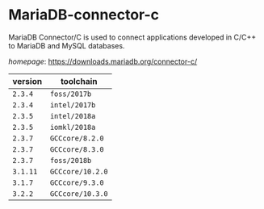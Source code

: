 # MariaDB-connector-c

MariaDB Connector/C is used to connect applications developed in C/C++ to MariaDB and MySQL databases.

*homepage*: <https://downloads.mariadb.org/connector-c/>

version | toolchain
--------|----------
``2.3.4`` | ``foss/2017b``
``2.3.4`` | ``intel/2017b``
``2.3.5`` | ``intel/2018a``
``2.3.5`` | ``iomkl/2018a``
``2.3.7`` | ``GCCcore/8.2.0``
``2.3.7`` | ``GCCcore/8.3.0``
``2.3.7`` | ``foss/2018b``
``3.1.11`` | ``GCCcore/10.2.0``
``3.1.7`` | ``GCCcore/9.3.0``
``3.2.2`` | ``GCCcore/10.3.0``
